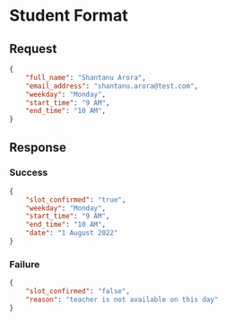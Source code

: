 # Student Format

## Request

```json
{
    "full_name": "Shantanu Arora",
    "email_address": "shantanu.arora@test.com",
    "weekday": "Monday",
    "start_time": "9 AM",
    "end_time": "10 AM",
}
```

## Response

### Success

```json
{
    "slot_confirmed": "true",
    "weekday": "Monday",
    "start_time": "9 AM",
    "end_time": "10 AM",
    "date": "1 August 2022"
}
```

### Failure

```json
{
    "slot_confirmed": "false",
    "reason": "teacher is not available on this day"
}
```
